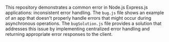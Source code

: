 This repository demonstrates a common error in Node.js Express.js applications: inconsistent error handling. The `bug.js` file shows an example of an app that doesn't properly handle errors that might occur during asynchronous operations. The `bugSolution.js` file provides a solution that addresses this issue by implementing centralized error handling and returning appropriate error responses to the client.